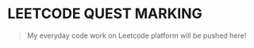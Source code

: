 <h1> LEETCODE QUEST MARKING </h1>

> My everyday code work on Leetcode platform will be pushed here!
> 
